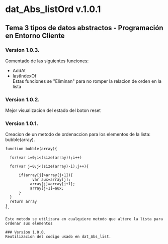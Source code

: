 # dat_Abs_listOrd v.1.0.1
## Tema 3 tipos de datos abstractos - Programación en Entorno Cliente

### Version 1.0.3.  
Comentado de las siguientes funciones:  
* AddAt
* lastIndexOf  
Estas funciones se "Eliminan" para no romper la relacion de orden en la lista

### Version 1.0.2.
Mejor visualizacion del estado del boton reset

### Version 1.0.1.
Creacion de un metodo de ordenaccion para los elementos de la lista: bubble(array).
```[javascript]
function bubble(array){  
  
  for(var i=0;i<(size(array));i++)  
  
  for(var j=0;j<(size(array)-i);j++){  
  
      if(array[j]>array[j+1]){  
            var aux=array[j];  
           array[j]=array[j+1];  
           array[j+1]=aux;  
      }  
  }  
  return array  
}  
`` 

Este metodo se utilizara en cualquiere metodo que altere la lista para ordenar sus elementos

### Version 1.0.0.
Reutilizacion del codigo usado en dat_Abs_list.




